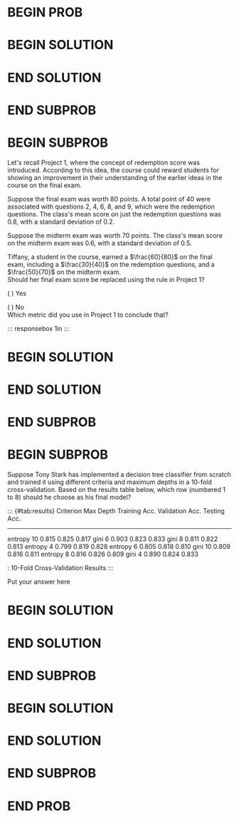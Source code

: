 # BEGIN PROB

# BEGIN SOLUTION

# END SOLUTION

# END SUBPROB

# BEGIN SUBPROB

Let's recall Project 1, where the concept of redemption score was
introduced. According to this idea, the course could reward students for
showing an improvement in their understanding of the earlier ideas in
the course on the final exam.

Suppose the final exam was worth 80 points. A total point of 40 were
associated with questions 2, 4, 6, 8, and 9, which were the redemption
questions. The class's mean score on just the redemption questions was
0.8, with a standard deviation of 0.2.

Suppose the midterm exam was worth 70 points. The class's mean score on
the midterm exam was 0.6, with a standard deviation of 0.5.

Tiffany, a student in the course, earned a $\frac{60}{80}$ on the final
exam, including a $\frac{30}{40}$ on the redemption questions, and a
$\frac{50}{70}$ on the midterm exam.\
Should her final exam score be replaced using the rule in Project 1?

( ) Yes

( ) No\
Which metric did you use in Project 1 to conclude that?

::: responsebox
1in
:::

# BEGIN SOLUTION

# END SOLUTION

# END SUBPROB

# BEGIN SUBPROB

Suppose Tony Stark has implemented a decision tree classifier from
scratch and trained it using different criteria and maximum depths in a
10-fold cross-validation. Based on the results table below, which row
(numbered 1 to 8) should he choose as his final model?

::: {#tab:results}
  Criterion   Max Depth   Training Acc.   Validation Acc.   Testing Acc.
  ----------- ----------- --------------- ----------------- --------------
  entropy     10          0.815           0.825             0.817
  gini        6           0.903           0.823             0.833
  gini        8           0.811           0.822             0.813
  entropy     4           0.799           0.819             0.828
  entropy     6           0.805           0.818             0.810
  gini        10          0.809           0.816             0.811
  entropy     8           0.816           0.826             0.809
  gini        4           0.890           0.824             0.833

  : 10-Fold Cross-Validation Results
:::

Put your answer here

# BEGIN SOLUTION

# END SOLUTION

# END SUBPROB

# BEGIN SOLUTION

# END SOLUTION

# END SUBPROB

# END PROB